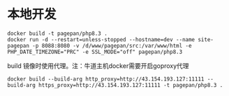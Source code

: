 # 本地开发
```text
docker build -t pagepan/php8.3 .
docker run -d --restart=unless-stopped --hostname=dev --name site-pagepan -p 8088:8080 -v /d/www/pagepan/src:/var/www/html -e PHP_DATE_TIMEZONE="PRC" -e SSL_MODE="off" pagepan/php8.3
```

build 镜像时使用代理。注：牛道主机docker需要开启goproxy代理
```text
docker build --build-arg http_proxy=http://43.154.193.127:11111 --build-arg https_proxy=http://43.154.193.127:11111 -t pagepan/php8.3 .
```